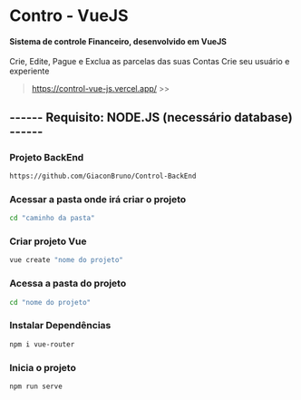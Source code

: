 # Contro - VueJS
#### Sistema de controle Financeiro, desenvolvido em VueJS
Crie, Edite, Pague e Exclua as parcelas das suas Contas
Crie seu usuário e experiente

> https://control-vue-js.vercel.app/ >>

## ------ Requisito: NODE.JS (necessário database) ------ 
### Projeto BackEnd
```sh
https://github.com/GiaconBruno/Control-BackEnd
```
### Acessar a pasta onde irá criar o projeto
```sh
cd "caminho da pasta"
```

### Criar projeto Vue
```sh
vue create "nome do projeto"
```

### Acessa a pasta do projeto
```sh
cd "nome do projeto"
```

### Instalar Dependências
```sh
npm i vue-router
```

### Inicia o projeto
```sh
npm run serve
```
